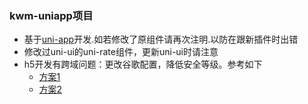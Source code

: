 ### kwm-uniapp项目
* 基于[uni-app](https://uniapp.dcloud.io/)开发.如若修改了原组件请再次注明.以防在跟新插件时出错
* 修改过uni-ui的uni-rate组件，更新uni-ui时请注意
* h5开发有跨域问题：更改谷歌配置，降低安全等级。参考如下
  + [方案1](https://www.cnblogs.com/laden666666/p/5544572.html)
  + [方案2](https://www.cnblogs.com/congxueda/p/7053814.html)
